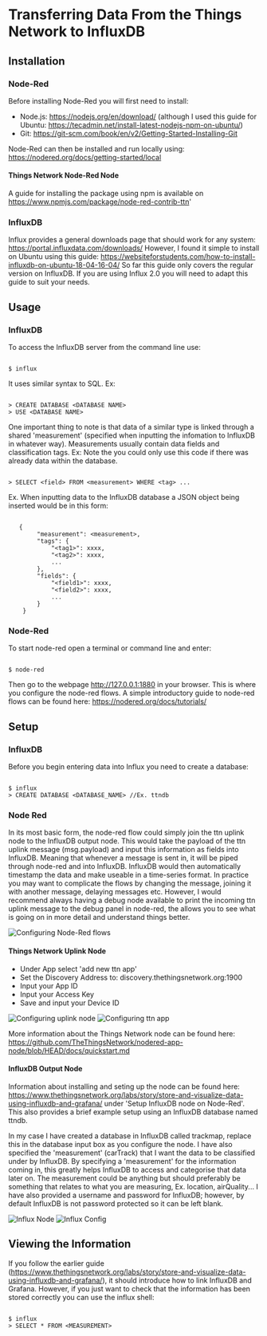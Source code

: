 # Transferring Data From the Things Network to InfluxDB

## Installation

### Node-Red

Before installing Node-Red you will first need to install:
* Node.js: https://nodejs.org/en/download/ (although I used this guide for Ubuntu: https://tecadmin.net/install-latest-nodejs-npm-on-ubuntu/)
* Git: https://git-scm.com/book/en/v2/Getting-Started-Installing-Git

Node-Red can then be installed and run locally using: https://nodered.org/docs/getting-started/local

#### Things Network Node-Red Node

A guide for installing the package using npm is available on https://www.npmjs.com/package/node-red-contrib-ttn'

### InfluxDB

Influx provides a general downloads page that should work for any system: https://portal.influxdata.com/downloads/
However, I found it simple to install on Ubuntu using this guide: https://websiteforstudents.com/how-to-install-influxdb-on-ubuntu-18-04-16-04/
So far this guide only covers the regular version on InfluxDB. If you are using Influx 2.0 you will need to adapt this guide to suit your needs.
## Usage

### InfluxDB

To access the InfluxDB server from the command line use:

```

$ influx

```
It uses similar syntax to SQL. Ex:

```

> CREATE DATABASE <DATABASE NAME>
> USE <DATABASE NAME>

```

One important thing to note is that data of a similar type is linked through a shared 'measurement' (specified when inputting the infomation to InfluxDB in whatever way). Measurements usually contain data fields and classification tags. Ex:
Note the you could only use this code if there was already data within the database.

```

> SELECT <field> FROM <measurement> WHERE <tag> ...

```

Ex. When inputting data to the InfluxDB database a JSON object being inserted would be in this form:

```

   {
        "measurement": <measurement>,
        "tags": {
            "<tag1>": xxxx,
            "<tag2>": xxxx,
            ... 
        },
        "fields": {
            "<field1>": xxxx,
            "<field2>": xxxx,
            ...
        }
    }

```

### Node-Red

To start node-red open a terminal or command line and enter:

```

$ node-red

```

Then go to the webpage http://127.0.0.1:1880 in your browser. This is where you configure the node-red flows. A simple introductory guide to node-red flows can be found here: https://nodered.org/docs/tutorials/

## Setup

### InfluxDB

Before you begin entering data into Influx you need to create a database:

```

$ influx
> CREATE DATABASE <DATABASE_NAME> //Ex. ttndb

```
### Node Red

In its most basic form, the node-red flow could simply join the ttn uplink node to the InfluxDB output node. This would take the payload of the ttn uplink message (msg.payload) and input this information as fields into InfluxDB. Meaning that whenever a message is sent in, it will be piped through node-red and into InfluxDB. InfluxDB would then automatically timestamp the data and make useable in a time-series format. In practice you may want to complicate the flows by changing the message, joining it with another message, delaying messages etc. However, I would recommend always having a debug node available to print the incoming ttn uplink message to the debug panel in node-red, the allows you to see what is going on in more detail and understand things better.

![Configuring Node-Red flows](https://github.com/SteveAJubb/IoTInternships/blob/ttn_to_influx_via_nodered/flows.png)

#### Things Network Uplink Node

* Under App select 'add new ttn app'
* Set the Discovery Address to: discovery.thethingsnetwork.org:1900
* Input your App ID
* Input your Access Key
* Save and input your Device ID

![Configuring uplink node](https://github.com/seth20012/practiceIoT/blob/ttn_to_mqtt/uplinkNode.png)
![Configuring ttn app](https://github.com/seth20012/practiceIoT/blob/ttn_to_mqtt/ttnappnode.png)

More information about the Things Network node can be found here: https://github.com/TheThingsNetwork/nodered-app-node/blob/HEAD/docs/quickstart.md

#### InfluxDB Output Node

Information about installing and seting up the node can be found here: https://www.thethingsnetwork.org/labs/story/store-and-visualize-data-using-influxdb-and-grafana/ under 'Setup InfluxDB node on Node-Red'. This also provides a brief example setup using an InfluxDB database named ttndb. 

In my case I have created a database in InfluxDB called trackmap, replace this in the database input box as you configure the node. I have also specified the 'measurement' (carTrack) that I want the data to be classified under by InfluxDB. By specifying a 'measurement' for the information coming in, this greatly helps InfluxDB to access and categorise that data later on. The measurement could be anything but should preferably be something that relates to what you are measuring, Ex. location, airQuality... I have also provided a username and password for InfluxDB; however, by default InfluxDB is not password protected so it can be left blank.

![Influx Node](https://github.com/SteveAJubb/IoTInternships/blob/ttn_to_influx_via_nodered/influx_out.png)
![Influx Config](https://github.com/SteveAJubb/IoTInternships/blob/ttn_to_influx_via_nodered/influx_node_config.png)



## Viewing the Information

If you follow the earlier guide (https://www.thethingsnetwork.org/labs/story/store-and-visualize-data-using-influxdb-and-grafana/), it should introduce how to link InfluxDB and Grafana. However, if you just want to check that the information has been stored correctly you can use the influx shell:

```

$ influx
> SELECT * FROM <MEASUREMENT>

```


